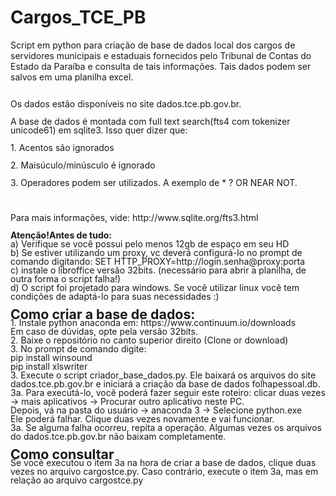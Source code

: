 # Cargos_TCE_PB
Script em python para criação de base de dados local dos cargos de servidores municipais e
estaduais fornecidos pelo Tribunal de Contas do Estado da Paraíba e consulta de tais informações.
Tais dados podem ser salvos em uma planilha excel.</p>
<p align="left" style="margin-bottom: 0cm; line-height: 100%"><br/>
Os
dados est&atilde;o dispon&iacute;veis no site dados.tce.pb.gov.br.</p>
<p align="left" style="margin-bottom: 0cm; line-height: 100%">A base
de dados &eacute; montada com full text search(fts4 com tokenizer
unicode61) em sqlite3. Isso quer dizer que:</p>
<p align="left" style="margin-bottom: 0cm; line-height: 100%">1.
Acentos s&atilde;o ignorados</p>
<p align="left" style="margin-bottom: 0cm; line-height: 100%">2.
Mais&uacute;culo/min&uacute;sculo &eacute; ignorado</p>
<p align="left" style="margin-bottom: 0cm; line-height: 100%">3.
Operadores podem ser utilizados. A exemplo de * ? OR NEAR NOT.</p>
<p align="left" style="margin-bottom: 0cm; line-height: 100%"><br/>
<br/>
Para
mais informa&ccedil;&otilde;es, vide: 
http://www.sqlite.org/fts3.html<br/>
<br/>
<b>Aten&ccedil;&atilde;o!Antes
de tudo:<br/>
</b>a) Verifique se voc&ecirc; possui pelo menos 12gb
de espa&ccedil;o em seu HD<br/>
b) Se estiver utilizando um proxy, vc
dever&aacute; configur&aacute;-lo no prompt de comando digitando: SET
HTTP_PROXY=http://login.senha@proxy:porta<br/>
c) 
instale o libroffice vers&atilde;o 32bits. (necessário para abrir a planilha, de outra forma o script falha!)<br/>
d) O script foi
projetado para windows. Se voc&ecirc; utilizar linux voc&ecirc; tem
condi&ccedil;&otilde;es de adapt&aacute;-lo para suas necessidades
:)<br/>
<br/>
<font size="4" style="font-size: 16pt"><b>Como criar a
base de dados:<br/>
</b></font>1. Instale python anaconda em:
https://www.continuum.io/downloads<br/>
  Em caso de d&uacute;vidas,
opte pela vers&atilde;o 32bits.<br/>
2. Baixe o reposit&oacute;rio no
canto superior direito (Clone or download)<br/>
3. No prompt de comando
digite: <br/>
pip install winsound<br/>
pip install xlswriter<br/>
3. Execute o script criador_base_dados.py. 
Ele baixar&aacute; os arquivos do site dados.tce.pb.gov.br e iniciar&aacute;
a cria&ccedil;&atilde;o da base de dados folhapessoal.db.<br/>
3a.
Para execut&aacute;-lo, voc&ecirc; poder&aacute; fazer seguir este
roteiro: clicar duas vezes -&gt; mais aplicativos -&gt; Procurar
outro aplicativo neste PC.<br/>
  Depois, v&aacute; na pasta do
usu&aacute;rio -&gt; anaconda 3 -&gt; Selecione python.exe<br/>
  Ele
poder&aacute; falhar. Clique duas vezes novamente e vai
funcionar.<br/>
3a. Se alguma falha ocorreu, repita a opera&ccedil;&atilde;o.
Algumas vezes os arquivos do dados.tce.pb.gov.br n&atilde;o baixam
completamente.<br/>
<br/>
<font size="4" style="font-size: 16pt"><b>Como
consultar<br/>
</b></font>Se voc&ecirc; executou o item 3a na hora de criar a base de dados, clique duas vezes no arquivo
cargostce.py. Caso contrário, execute o item 3a, mas em relação ao arquivo cargostce.py<br/>
